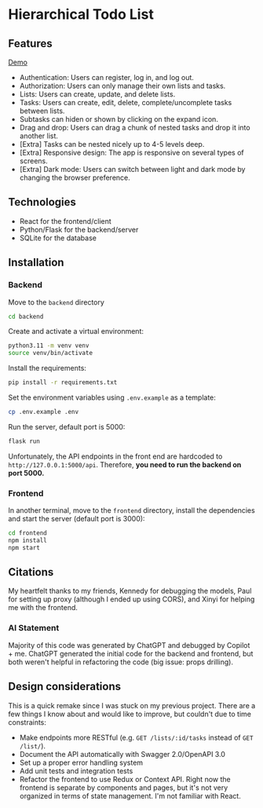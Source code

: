 # Hierarchical Todo List

## Features

[Demo](https://www.loom.com/share/42f82010b2094d198bc4a7b8acac4a39?sid=2ac8994b-1439-4d1b-bb5f-a81472e9d500)

- Authentication: Users can register, log in, and log out.
- Authorization: Users can only manage their own lists and tasks.
- Lists: Users can create, update, and delete lists.
- Tasks: Users can create, edit, delete, complete/uncomplete tasks between lists.
- Subtasks can hiden or shown by clicking on the expand icon.
- Drag and drop: Users can drag a chunk of nested tasks and drop it into another list.
- [Extra] Tasks can be nested nicely up to 4-5 levels deep.
- [Extra] Responsive design: The app is responsive on several types of screens.
- [Extra] Dark mode: Users can switch between light and dark mode by changing the browser preference.

## Technologies

- React for the frontend/client
- Python/Flask for the backend/server
- SQLite for the database

## Installation

### Backend

Move to the `backend` directory

```bash
cd backend
```

Create and activate a virtual environment:

```bash
python3.11 -m venv venv
source venv/bin/activate
```

Install the requirements:

```bash
pip install -r requirements.txt
```

Set the environment variables using `.env.example` as a template:

```bash
cp .env.example .env
```

Run the server, default port is 5000:

```bash
flask run
```

Unfortunately, the API endpoints in the front end are hardcoded to `http://127.0.0.1:5000/api`. Therefore, **you need to run the backend on port 5000.**

### Frontend

In another terminal, move to the `frontend` directory, install the dependencies and start the server (default port is 3000):

```bash
cd frontend
npm install
npm start
```

## Citations

My heartfelt thanks to my friends, Kennedy for debugging the models, Paul for setting up proxy (although I ended up using CORS), and Xinyi for helping me with the frontend.

### AI Statement

Majority of this code was generated by ChatGPT and debugged by Copilot + me. ChatGPT generated the initial code for the backend and frontend, but both weren't helpful in refactoring the code (big issue: props drilling).

## Design considerations

This is a quick remake since I was stuck on my previous project. There are a few things I know about and would like to improve, but couldn't due to time constraints:

- Make endpoints more RESTful (e.g. `GET /lists/:id/tasks` instead of `GET /list/`).
- Document the API automatically with Swagger 2.0/OpenAPI 3.0
- Set up a proper error handling system
- Add unit tests and integration tests
- Refactor the frontend to use Redux or Context API. Right now the frontend is separate by components and pages, but it's not very organized in terms of state management. I'm not familiar with React.
